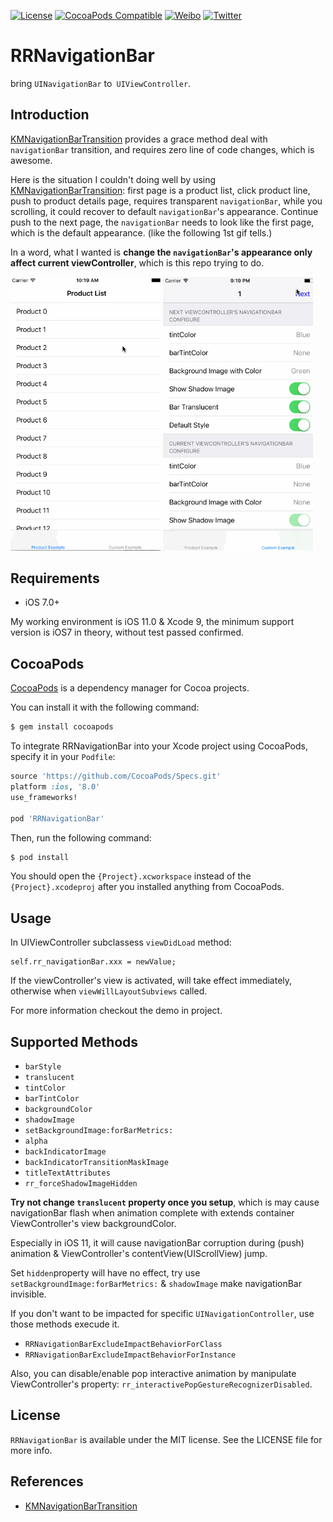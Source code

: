 [![License](https://img.shields.io/badge/license-MIT-lightgrey.svg)](https://github.com/cuzv/RRNavigationBar/blob/master/LICENSE)
[![CocoaPods Compatible](https://img.shields.io/badge/CocoaPods-v1.1-green.svg)](https://github.com/CocoaPods/CocoaPods)
[![Weibo](https://img.shields.io/badge/Weibo-cuzval-yellowgreen.svg)](https://weibo.com/cuzval/)
[![Twitter](https://img.shields.io/twitter/url/http/shields.io.svg?style=social)](https://twitter.com/cuzval)

# RRNavigationBar

bring `UINavigationBar` to` UIViewController`.

## Introduction

[KMNavigationBarTransition](https://github.com/MoZhouqi/KMNavigationBarTransition) provides a grace method deal with `navigationBar` transition, and requires zero  line of code changes, which is awesome.

Here is the situation I couldn't doing well by using [KMNavigationBarTransition](https://github.com/MoZhouqi/KMNavigationBarTransition): first page is a product list, click product line, push to product details page, requires transparent `navigationBar`, while you scrolling, it could recover to default `navigationBar`'s appearance. Continue  push to the next page, the `navigationBar` needs to look like the first page, which is the default appearance. (like the following 1st gif tells.)

In a word, what I wanted is **change the  `navigationBar`'s appearance only affect current viewController**, which is this repo trying to do.

<p align="left">
<img src="./Preview/1.gif" width=240px"> <img src="./Preview/2.gif" width=240px">
</p>

## Requirements

- iOS 7.0+

My working environment is iOS 11.0 & Xcode 9, the minimum support version is iOS7 in theory, without test passed confirmed.

## CocoaPods

[CocoaPods](http://cocoapods.org) is a dependency manager for Cocoa projects.

You can install it with the following command:

```bash
$ gem install cocoapods
```

To integrate RRNavigationBar into your Xcode project using CocoaPods, specify it in your `Podfile`:

```ruby
source 'https://github.com/CocoaPods/Specs.git'
platform :ios, '8.0'
use_frameworks!

pod 'RRNavigationBar'
```

Then, run the following command:

```bash
$ pod install
```

You should open the `{Project}.xcworkspace` instead of the `{Project}.xcodeproj` after you installed anything from CocoaPods.

## Usage

In UIViewController subclassess  `viewDidLoad` method:

```Objec
self.rr_navigationBar.xxx = newValue;
```

If the viewController's view is activated, will take effect immediately, otherwise when `viewWillLayoutSubviews` called.

For more information checkout the demo in project.

## Supported Methods

- `barStyle`
- `translucent`
- `tintColor`
- `barTintColor`
- `backgroundColor`
- `shadowImage`
- `setBackgroundImage:forBarMetrics:`
- `alpha`
- `backIndicatorImage`
- `backIndicatorTransitionMaskImage`
- `titleTextAttributes` 
- `rr_forceShadowImageHidden`

**Try not change `translucent` property once you setup**, which is may cause navigationBar flash when animation complete with extends container ViewController's view backgroundColor. 

Especially in iOS 11, it will cause navigationBar corruption during (push) animation & ViewController's contentView(UIScrollView) jump.

Set `hidden`property will have no effect, try use `setBackgroundImage:forBarMetrics:` & `shadowImage` make navigationBar invisible.

If you don't want to be impacted for specific `UINavigationController`, use those methods execude it.

- `RRNavigationBarExcludeImpactBehaviorForClass`
- `RRNavigationBarExcludeImpactBehaviorForInstance`

Also, you can disable/enable pop interactive animation by manipulate ViewController's property: `rr_interactivePopGestureRecognizerDisabled`.

## License

`RRNavigationBar` is available under the MIT license. See the LICENSE file for more info.

## References

- [KMNavigationBarTransition](https://github.com/MoZhouqi/KMNavigationBarTransition)
